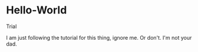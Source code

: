 # Hello-World
Trial

I am just following the tutorial for this thing, ignore me. Or don't. I'm not your dad.
